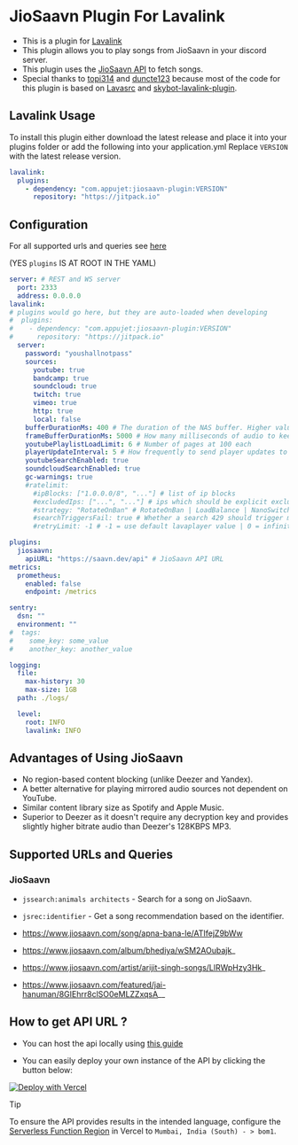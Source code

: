 # JioSaavn Plugin For Lavalink

- This is a plugin for [Lavalink](https://github.com/lavalink-devs/Lavalink)
- This plugin allows you to play songs from JioSaavn in your discord server.
- This plugin uses the [JioSaavn API](https://github.com/sumitkolhe/jiosaavn-api) to fetch songs.
- Special thanks to [topi314](https://github.com/topi314/LavaSrc) and [duncte123](https://github.com/duncte123) because most of the code for this plugin is based on [Lavasrc](https://github.com/topi314/LavaSrc) and [skybot-lavalink-plugin](https://github.com/DuncteBot/skybot-lavalink-plugin).

## Lavalink Usage
To install this plugin either download the latest release and place it into your plugins folder or add the following into your application.yml
Replace `VERSION` with the latest release version.

```yaml
lavalink:
  plugins:
    - dependency: "com.appujet:jiosaavn-plugin:VERSION"
      repository: "https://jitpack.io"
```

## Configuration

For all supported urls and queries see [here](#supported-urls-and-queries)

(YES `plugins` IS AT ROOT IN THE YAML)

```yaml
server: # REST and WS server
  port: 2333
  address: 0.0.0.0
lavalink:
# plugins would go here, but they are auto-loaded when developing
#  plugins:
#    - dependency: "com.appujet:jiosaavn-plugin:VERSION"
#      repository: "https://jitpack.io"
  server:
    password: "youshallnotpass"
    sources:
      youtube: true
      bandcamp: true
      soundcloud: true
      twitch: true
      vimeo: true
      http: true
      local: false
    bufferDurationMs: 400 # The duration of the NAS buffer. Higher values fare better against longer GC pauses
    frameBufferDurationMs: 5000 # How many milliseconds of audio to keep buffered
    youtubePlaylistLoadLimit: 6 # Number of pages at 100 each
    playerUpdateInterval: 5 # How frequently to send player updates to clients, in seconds
    youtubeSearchEnabled: true
    soundcloudSearchEnabled: true
    gc-warnings: true
    #ratelimit:
      #ipBlocks: ["1.0.0.0/8", "..."] # list of ip blocks
      #excludedIps: ["...", "..."] # ips which should be explicit excluded from usage by lavalink
      #strategy: "RotateOnBan" # RotateOnBan | LoadBalance | NanoSwitch | RotatingNanoSwitch
      #searchTriggersFail: true # Whether a search 429 should trigger marking the ip as failing
      #retryLimit: -1 # -1 = use default lavaplayer value | 0 = infinity | >0 = retry will happen this numbers times

plugins:
  jiosaavn:
    apiURL: "https://saavn.dev/api" # JioSaavn API URL
metrics:
  prometheus:
    enabled: false
    endpoint: /metrics

sentry:
  dsn: ""
  environment: ""
#  tags:
#    some_key: some_value
#    another_key: another_value

logging:
  file:
    max-history: 30
    max-size: 1GB
  path: ./logs/

  level:
    root: INFO
    lavalink: INFO
```

## Advantages of Using JioSaavn

- No region-based content blocking (unlike Deezer and Yandex).
- A better alternative for playing mirrored audio sources not dependent on YouTube.
- Similar content library size as Spotify and Apple Music.
- Superior to Deezer as it doesn't require any decryption key and provides slightly higher bitrate audio than Deezer's 128KBPS MP3.

## Supported URLs and Queries

### JioSaavn

- `jssearch:animals architects` - Search for a song on JioSaavn.
- `jsrec:identifier` - Get a song recommendation based on the identifier.

- <https://www.jiosaavn.com/song/apna-bana-le/ATIfejZ9bWw>
- <https://www.jiosaavn.com/album/bhediya/wSM2AOubajk>_
- <https://www.jiosaavn.com/artist/arijit-singh-songs/LlRWpHzy3Hk>_
- <https://www.jiosaavn.com/featured/jai-hanuman/8GIEhrr8clSO0eMLZZxqsA>__

## How to get API URL ?

- You can host the api locally using [this guide](https://github.com/sumitkolhe/jiosaavn-api)

- You can easily deploy your own instance of the API by clicking the button below:

[![Deploy with Vercel](https://vercel.com/button)](https://vercel.com/new/clone?repository-url=https://github.com/sumitkolhe/jiosaavn-api)

> [!TIP]
> To ensure the API provides results in the intended language, configure the [Serverless Function Region](https://vercel.com/docs/concepts/functions/serverless-functions/regions) in Vercel to `Mumbai, India (South) - > bom1`.
